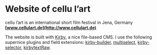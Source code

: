 # Website of cellu l’art
cellu l’art is an international short film festival in Jena, Germany  
**[www.cellulart.de](http://www.cellulart.de)**

The website is built with [Kirby]((http://getkirby.com)), a nice file-based CMS. I use the following supernice plugins and field extensions: [kirby-builder](//github.com/TimOetting/kirby-builder), [multiselect](//github.com/distantnative/multiselect), [kirby-selector](//github.com/storypioneers/kirby-selector), [kirbytextRaw](//github.com/jbeyerstedt/kirby-plugin-kirbytextRaw).
